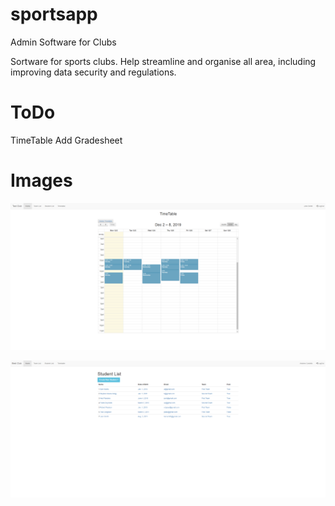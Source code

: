 # sportsapp
Admin Software for Clubs

Sortware for sports clubs. Help streamline and organise all area, including improving data security and regulations. 

# ToDo

TimeTable
Add Gradesheet

# Images

![](images/sports.PNG)

![](images/studentlist.PNG)
